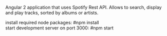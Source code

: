 Angular 2 application that uses Spotify Rest API. Allows to search, display and play tracks, sorted by albums or artists.

install required node packages: #npm install <br>
start development server on port 3000: #npm start
